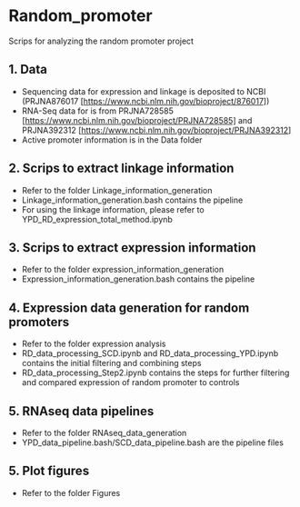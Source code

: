 # Random_promoter
Scrips for analyzing the random promoter project
## 1. Data
* Sequencing data for expression and linkage is deposited to NCBI (PRJNA876017 [https://www.ncbi.nlm.nih.gov/bioproject/876017])
* RNA-Seq data for is from PRJNA728585 [https://www.ncbi.nlm.nih.gov/bioproject/PRJNA728585] and PRJNA392312 [https://www.ncbi.nlm.nih.gov/bioproject/PRJNA392312]
* Active promoter information is in the Data folder
## 2. Scrips to extract linkage information
* Refer to the folder Linkage_information_generation
* Linkage_information_generation.bash contains the pipeline
* For using the linkage information, please refer to YPD_RD_expression_total_method.ipynb

## 3. Scrips to extract expression information
* Refer to the folder expression_information_generation
* Expression_information_generation.bash contains the pipeline

## 4. Expression data generation for random promoters
* Refer to the folder expression analysis
* RD_data_processing_SCD.ipynb and RD_data_processing_YPD.ipynb contains the initial filtering and combining steps
* RD_data_processing_Step2.ipynb contains the steps for further filtering and compared expression of random promoter to controls

## 5. RNAseq data pipelines
* Refer to the folder RNAseq_data_generation
* YPD_data_pipeline.bash/SCD_data_pipeline.bash are the pipeline files

## 5. Plot figures
* Refer to the folder Figures

